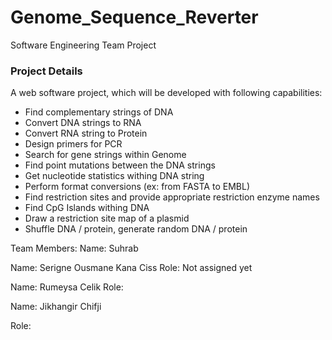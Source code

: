 # Genome_Sequence_Reverter
Software Engineering Team Project

### Project Details
A web software project, which will be developed with following capabilities:
* Find complementary strings of DNA
* Convert DNA strings to RNA
* Convert RNA string to Protein 
* Design primers for PCR
* Search for gene strings within Genome
* Find point mutations between the DNA strings
* Get nucleotide statistics withing DNA string
* Perform format conversions (ex: from FASTA to EMBL)
* Find restriction sites and provide appropriate restriction enzyme names
* Find CpG Islands withing DNA
* Draw a restriction site map of a plasmid
* Shuffle DNA / protein, generate random DNA / protein



Team Members:
Name: Suhrab 

Name: Serigne Ousmane Kana Ciss
Role: Not assigned yet 

Name: Rumeysa Celik
Role: 

Name: Jikhangir Chifji

Role:
